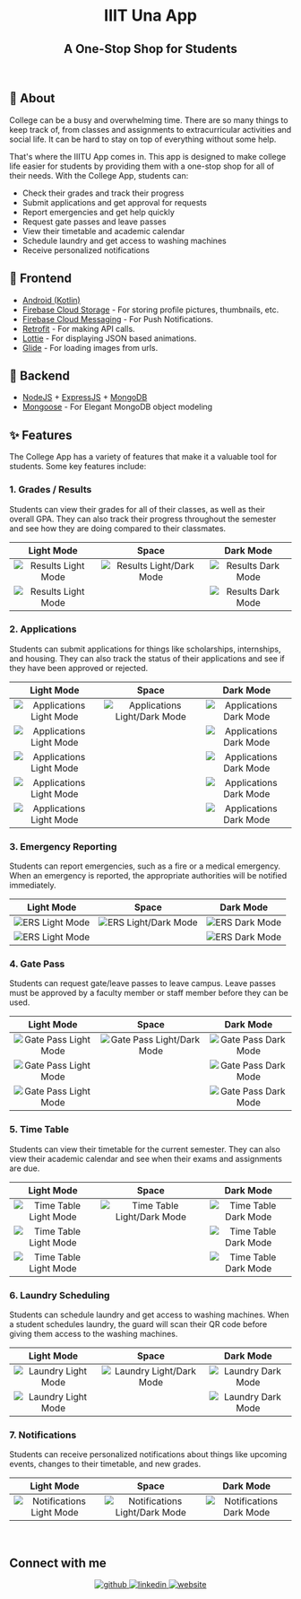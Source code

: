 <p align="center">
    <h1 align="center">IIIT Una App</h1>
    <h2 align="center">A One-Stop Shop for Students</h2>
</p>

&nbsp;&nbsp;&nbsp;&nbsp;&nbsp;&nbsp;&nbsp;&nbsp;

## 🌟 About

College can be a busy and overwhelming time. There are so many things to keep track of, from classes and assignments to extracurricular activities and social life. It can be hard to stay on top of everything without some help.

That's where the IIITU App comes in. This app is designed to make college life easier for students by providing them with a one-stop shop for all of their needs. With the College App, students can:
- Check their grades and track their progress
- Submit applications and get approval for requests
- Report emergencies and get help quickly
- Request gate passes and leave passes
- View their timetable and academic calendar
- Schedule laundry and get access to washing machines
- Receive personalized notifications

## 📃 Frontend
- [Android (Kotlin)](https://www.geeksforgeeks.org/a-complete-guide-to-learn-kotlin-for-android-app-development/)
- [Firebase Cloud Storage](https://firebase.google.com/products/storage) - For storing profile pictures, thumbnails, etc.
- [Firebase Cloud Messaging](https://firebase.google.com/products/cloud-messaging/) - For Push Notifications.
- [Retrofit](https://square.github.io/retrofit/) - For making API calls.
- [Lottie](https://airbnb.design/lottie/) - For displaying JSON based animations.
- [Glide](https://bumptech.github.io/glide/) - For loading images from urls.



## 📃 Backend
- [NodeJS](https://nodejs.org/en/) + [ExpressJS](https://expressjs.com/) + [MongoDB](https://www.mongodb.com/)
- [Mongoose](https://mongoosejs.com/) - For Elegant MongoDB object modeling

## ✨ Features

The College App has a variety of features that make it a valuable tool for students. Some key features include:

### 1. Grades / Results

Students can view their grades for all of their classes, as well as their overall GPA. They can also track their progress throughout the semester and see how they are doing compared to their classmates.

|                  Light Mode                  |                         Space                          |                  Dark Mode                  |
|:--------------------------------------------:|:------------------------------------------------------:|:-------------------------------------------:|
| ![Results Light Mode](assets/results_l1.jpg) | ![Results Light/Dark Mode](assets/results_collage.png) | ![Results Dark Mode](assets/results_d1.jpg) |
| ![Results Light Mode](assets/results_l2.jpg) |                                                        | ![Results Dark Mode](assets/results_d2.jpg) |

### 2. Applications

Students can submit applications for things like scholarships, internships, and housing. They can also track the status of their applications and see if they have been approved or rejected.

|                       Light Mode                       |                              Space                               |                       Dark Mode                       |
|:------------------------------------------------------:|:----------------------------------------------------------------:|:-----------------------------------------------------:|
| ![Applications Light Mode](assets/applications_l1.jpg) | ![Applications Light/Dark Mode](assets/applications_collage.png) | ![Applications Dark Mode](assets/applications_d1.jpg) |
| ![Applications Light Mode](assets/applications_l2.jpg) |                                                                  | ![Applications Dark Mode](assets/applications_d2.jpg) |
| ![Applications Light Mode](assets/applications_l4.jpg) |                                                                  | ![Applications Dark Mode](assets/applications_d4.jpg) |
| ![Applications Light Mode](assets/applications_l5.jpg) |                                                                  | ![Applications Dark Mode](assets/applications_d5.jpg) |
| ![Applications Light Mode](assets/applications_l6.jpg) |                                                                  | ![Applications Dark Mode](assets/applications_d6.jpg) |

### 3. Emergency Reporting

Students can report emergencies, such as a fire or a medical emergency. When an emergency is reported, the appropriate authorities will be notified immediately.

|              Light Mode              |                     Space                      |              Dark Mode              |
|:------------------------------------:|:----------------------------------------------:|:-----------------------------------:|
| ![ERS Light Mode](assets/ers_l1.jpg) | ![ERS Light/Dark Mode](assets/ers_collage.png) | ![ERS Dark Mode](assets/ers_d1.jpg) |
| ![ERS Light Mode](assets/ers_l2.jpg) |                                                | ![ERS Dark Mode](assets/ers_d2.jpg) |

### 4. Gate Pass

Students can request gate/leave passes to leave campus. Leave passes must be approved by a faculty member or staff member before they can be used.

|                   Light Mode                    |                           Space                           |                   Dark Mode                    |
|:-----------------------------------------------:|:---------------------------------------------------------:|:----------------------------------------------:|
| ![Gate Pass Light Mode](assets/gatepass_l1.jpg) | ![Gate Pass Light/Dark Mode](assets/gatepass_collage.png) | ![Gate Pass Dark Mode](assets/gatepass_d1.jpg) |
| ![Gate Pass Light Mode](assets/gatepass_l2.jpg) |                                                           | ![Gate Pass Dark Mode](assets/gatepass_d2.jpg) |
| ![Gate Pass Light Mode](assets/gatepass_l4.jpg) |                                                           | ![Gate Pass Dark Mode](assets/gatepass_d4.jpg) |

### 5. Time Table

Students can view their timetable for the current semester. They can also view their academic calendar and see when their exams and assignments are due.

|                    Light Mode                     |                            Space                            |                    Dark Mode                     |
|:-------------------------------------------------:|:-----------------------------------------------------------:|:------------------------------------------------:|
| ![Time Table Light Mode](assets/timetable_l1.jpg) | ![Time Table Light/Dark Mode](assets/timetable_collage.png) | ![Time Table Dark Mode](assets/timetable_d1.jpg) |
| ![Time Table Light Mode](assets/timetable_l2.jpg) |                                                             | ![Time Table Dark Mode](assets/timetable_d2.jpg) |
| ![Time Table Light Mode](assets/calendar_l1.jpg)  |                                                             | ![Time Table Dark Mode](assets/calendar_d1.jpg)  |

### 6. Laundry Scheduling

Students can schedule laundry and get access to washing machines. When a student schedules laundry, the guard will scan their QR code before giving them access to the washing machines.

|                  Light Mode                  |                         Space                          |                  Dark Mode                  |
|:--------------------------------------------:|:------------------------------------------------------:|:-------------------------------------------:|
| ![Laundry Light Mode](assets/laundry_l1.jpg) | ![Laundry Light/Dark Mode](assets/laundry_collage.png) | ![Laundry Dark Mode](assets/laundry_d1.jpg) |
| ![Laundry Light Mode](assets/laundry_l2.jpg) |                                                        | ![Laundry Dark Mode](assets/laundry_d2.jpg) |

### 7. Notifications

Students can receive personalized notifications about things like upcoming events, changes to their timetable, and new grades.

|                        Light Mode                        |                               Space                                |                        Dark Mode                        |
|:--------------------------------------------------------:|:------------------------------------------------------------------:|:-------------------------------------------------------:|
| ![Notifications Light Mode](assets/notifications_l1.jpg) | ![Notifications Light/Dark Mode](assets/notifications_collage.png) | ![Notifications Dark Mode](assets/notifications_d1.jpg) |

&nbsp;&nbsp;&nbsp;&nbsp;&nbsp;&nbsp;&nbsp;&nbsp;

## Connect with me

<div align="center">
<a href="https://github.com/iampjeetsingh" target="_blank">
<img src=https://img.shields.io/badge/github-%2324292e.svg?&style=for-the-badge&logo=github&logoColor=white alt=github style="margin-bottom: 5px;" />
</a>
<a href="https://www.linkedin.com/in/thesupremeone" target="_blank">
<img src=https://img.shields.io/badge/linkedin-%231E77B5.svg?&style=for-the-badge&logo=linkedin&logoColor=white alt=linkedin style="margin-bottom: 5px;" />
</a> 
<a href="https://thesupremeone.in/" target="_blank">
<img src=https://img.shields.io/badge/-WEBSITE-brightgreen?&style=for-the-badge alt=website style="margin-bottom: 5px;" />
</a> 
</div> 
